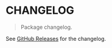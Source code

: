 # CHANGELOG

> Package changelog.

See [GitHub Releases](https://github.com/stdlib-js/constants-float32-phi/releases) for the changelog.